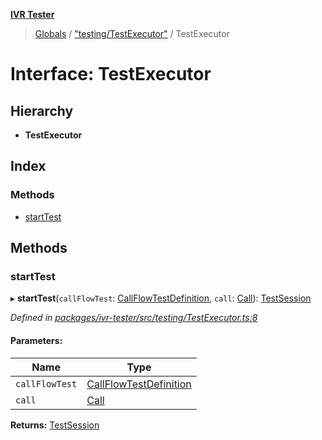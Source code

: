 **[IVR Tester](../README.md)**

> [Globals](../README.md) / ["testing/TestExecutor"](../modules/_testing_testexecutor_.md) / TestExecutor

# Interface: TestExecutor

## Hierarchy

* **TestExecutor**

## Index

### Methods

* [startTest](_testing_testexecutor_.testexecutor.md#starttest)

## Methods

### startTest

▸ **startTest**(`callFlowTest`: [CallFlowTestDefinition](_testing_test_callflowtestdefinition_.callflowtestdefinition.md), `call`: [Call](_call_call_.call.md)): [TestSession](_testrunner_.testsession.md)

*Defined in [packages/ivr-tester/src/testing/TestExecutor.ts:8](https://github.com/SketchingDev/ivr-tester/blob/8e79354/packages/ivr-tester/src/testing/TestExecutor.ts#L8)*

#### Parameters:

Name | Type |
------ | ------ |
`callFlowTest` | [CallFlowTestDefinition](_testing_test_callflowtestdefinition_.callflowtestdefinition.md) |
`call` | [Call](_call_call_.call.md) |

**Returns:** [TestSession](_testrunner_.testsession.md)

